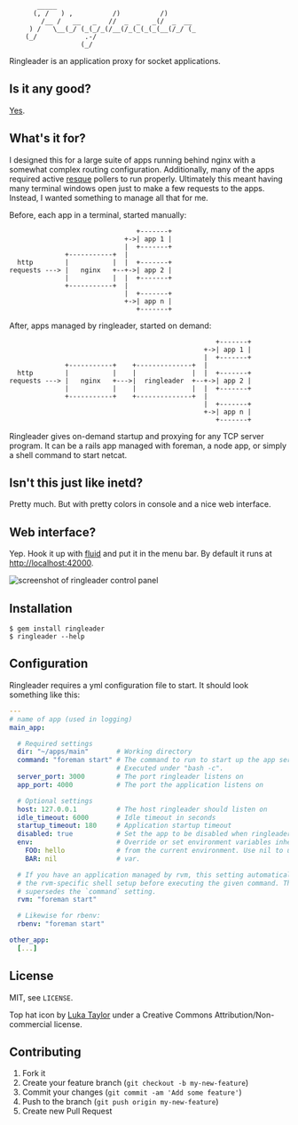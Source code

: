 ```plain
       _____
      (, /   ) ,          /)          /)
        /__ /   __   _   //  _  _   _(/  _  __
     ) /   \__(_/ (_(_/_(/__(/_(_(_(_(__(/_/ (_
    (_/            .-/
                  (_/
```

Ringleader is an application proxy for socket applications.

## Is it any good?

[Yes](http://news.ycombinator.com/item?id=3067434).

## What's it for?

I designed this for a large suite of apps running behind nginx with a somewhat
complex routing configuration. Additionally, many of the apps required active
[resque](https://github.com/defunkt/resque/) pollers to run properly. Ultimately
this meant having many terminal windows open just to make a few requests to the
apps. Instead, I wanted something to manage all that for me.

Before, each app in a terminal, started manually:

                                    +-------+
                                 +->| app 1 |
                                 |  +-------+
                  +-----------+  |
      http        |           |  |  +-------+
    requests ---> |   nginx   +--+->| app 2 |
                  |           |  |  +-------+
                  +-----------+  |
                                 |  +-------+
                                 +->| app n |
                                    +-------+

After, apps managed by ringleader, started on demand:

                                                        +-------+
                                                     +->| app 1 |
                                                     |  +-------+
                  +-----------+    +--------------+  |
      http        |           |    |              |  |  +-------+
    requests ---> |   nginx   +--->|  ringleader  +--+->| app 2 |
                  |           |    |              |  |  +-------+
                  +-----------+    +--------------+  |
                                                     |  +-------+
                                                     +->| app n |
                                                        +-------+

Ringleader gives on-demand startup and proxying for any TCP server program. It
can be a rails app managed with foreman, a node app, or simply a shell command
to start netcat.

## Isn't this just like inetd?

Pretty much. But with pretty colors in console and a nice web interface.

## Web interface?

Yep. Hook it up with [fluid](http://fluidapp.com) and put it in the menu bar. By
default it runs at [http://localhost:42000](http://localhost:42000).


![screenshot of ringleader control panel](/aniero/ringleader/raw/master/screenshot.png)

## Installation

    $ gem install ringleader
    $ ringleader --help

## Configuration

Ringleader requires a yml configuration file to start. It should look something
like this:

```yml
---
# name of app (used in logging)
main_app:

  # Required settings
  dir: "~/apps/main"       # Working directory
  command: "foreman start" # The command to run to start up the app server.
                           # Executed under "bash -c".
  server_port: 3000        # The port ringleader listens on
  app_port: 4000           # The port the application listens on

  # Optional settings
  host: 127.0.0.1          # The host ringleader should listen on
  idle_timeout: 6000       # Idle timeout in seconds
  startup_timeout: 180     # Application startup timeout
  disabled: true           # Set the app to be disabled when ringleader starts
  env:                     # Override or set environment variables inherited
    FOO: hello             # from the current environment. Use nil to unset a
    BAR: nil               # var.

  # If you have an application managed by rvm, this setting automatically adds
  # the rvm-specific shell setup before executing the given command. This
  # supersedes the `command` setting.
  rvm: "foreman start"

  # Likewise for rbenv:
  rbenv: "foreman start"

other_app:
  [...]
```

## License

MIT, see `LICENSE`.

Top hat icon by [Luka Taylor](http://lukataylo.deviantart.com/gallery/#/d2g95fp)
under a Creative Commons Attribution/Non-commercial license.

## Contributing

1. Fork it
2. Create your feature branch (`git checkout -b my-new-feature`)
3. Commit your changes (`git commit -am 'Add some feature'`)
4. Push to the branch (`git push origin my-new-feature`)
5. Create new Pull Request
